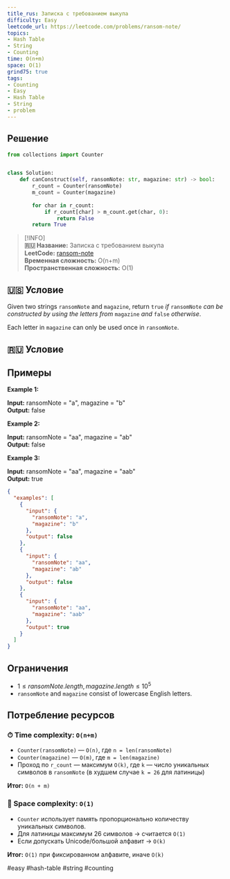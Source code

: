```yaml
---
title_rus: Записка с требованием выкупа
difficulty: Easy
leetcode_url: https://leetcode.com/problems/ransom-note/
topics:
- Hash Table
- String
- Counting
time: O(n+m)
space: O(1)
grind75: true
tags:
- Counting
- Easy
- Hash Table
- String
- problem
---
```

## Решение

```python
from collections import Counter  


class Solution:  
    def canConstruct(self, ransomNote: str, magazine: str) -> bool:  
        r_count = Counter(ransomNote)  
        m_count = Counter(magazine)  
  
        for char in r_count:  
            if r_count[char] > m_count.get(char, 0):  
                return False  
        return True
```

> [!INFO]  
> **🇷🇺 Название:** Записка с требованием выкупа  
> **LeetCode:** [ransom-note](https://leetcode.com/problems/ransom-note/)  
> **Временная сложность:** O(n+m)  
> **Пространственная сложность:** O(1)  



## 🇺🇸 Условие

Given two strings `ransomNote` and `magazine`, return `true` _if_ `ransomNote` _can be constructed by using the letters from_ `magazine` _and_ `false` _otherwise_.

Each letter in `magazine` can only be used once in `ransomNote`.

## 🇷🇺 Условие

<!-- Место для вставки перевода на русском языке -->

## Примеры

**Example 1:**

**Input:** ransomNote = "a", magazine = "b"  
**Output:** false  

**Example 2:**

**Input:** ransomNote = "aa", magazine = "ab"  
**Output:** false  

**Example 3:**

**Input:** ransomNote = "aa", magazine = "aab"  
**Output:** true  

```json
{
  "examples": [
    {
      "input": {
        "ransomNote": "a",
        "magazine": "b"
      },
      "output": false
    },
    {
      "input": {
        "ransomNote": "aa",
        "magazine": "ab"
      },
      "output": false
    },
    {
      "input": {
        "ransomNote": "aa",
        "magazine": "aab"
      },
      "output": true
    }
  ]
}
```

## Ограничения

- $1 \leq ransomNote.length, magazine.length \leq 10^5$
- `ransomNote` and `magazine` consist of lowercase English letters.

## Потребление ресурсов
### ⏱ Time complexity: `O(n+m)`

- `Counter(ransomNote)` — `O(n)`, где `n = len(ransomNote)`
- `Counter(magazine)` — `O(m)`, где `m = len(magazine)`
- Проход по `r_count` — максимум `O(k)`, где `k` — число уникальных символов в `ransomNote` (в худшем случае `k = 26` для латиницы)

**Итог:** `O(n + m)`

### 🧠 Space complexity: `O(1)`

- `Counter` использует память пропорционально количеству уникальных символов.
- Для латиницы максимум 26 символов → считается `O(1)`
- Если допускать Unicode/большой алфавит → `O(k)`

**Итог:** `O(1)` при фиксированном алфавите, иначе `O(k)`

#easy #hash-table #string #counting
